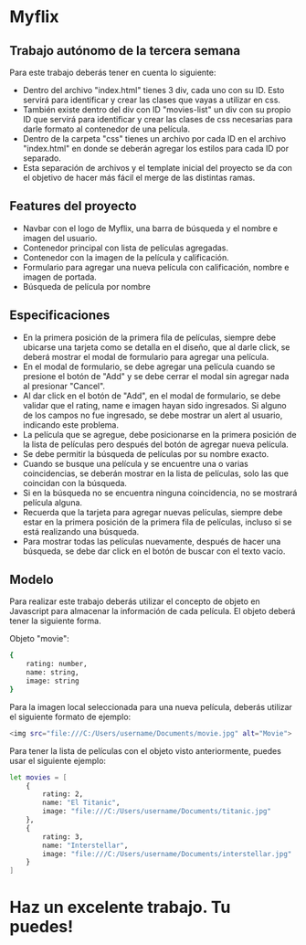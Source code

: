 # Myflix
## Trabajo autónomo de la tercera semana

Para este trabajo deberás tener en cuenta lo siguiente:

- Dentro del archivo "index.html" tienes 3 div, cada uno con su ID. Esto servirá para identificar y crear las clases que vayas a utilizar en css.
- También existe dentro del div con ID "movies-list" un div con su propio ID que servirá para identificar y crear las clases de css necesarias para darle formato al contenedor de una película.
- Dentro de la carpeta "css" tienes un archivo por cada ID en el archivo "index.html" en donde se deberán agregar los estilos para cada ID por separado.
- Esta separación de archivos y el template inicial del proyecto se da con el objetivo de hacer más fácil el merge de las distintas ramas.

## Features del proyecto

- Navbar con el logo de Myflix, una barra de búsqueda y el nombre e imagen del usuario.
- Contenedor principal con lista de películas agregadas.
- Contenedor con la imagen de la película y calificación.
- Formulario para agregar una nueva película con calificación, nombre e imagen de portada.
- Búsqueda de película por nombre


## Especificaciones

- En la primera posición de la primera fila de películas, siempre debe ubicarse una tarjeta como se detalla en el diseño, que al darle click, se deberá mostrar el modal de formulario para agregar una película.
- En el modal de formulario, se debe agregar una película cuando se presione el botón de "Add" y se debe cerrar el modal sin agregar nada al presionar "Cancel".
- Al dar click en el botón de "Add", en el modal de formulario, se debe validar que el rating, name e imagen hayan sido ingresados. Si alguno de los campos no fue ingresado, se debe mostrar un alert al usuario, indicando este problema.
- La película que se agregue, debe posicionarse en la primera posición de la lista de películas pero después del botón de agregar nueva película.
- Se debe permitir la búsqueda de películas por su nombre exacto.
- Cuando se busque una película y se encuentre una o varias coincidencias, se deberán mostrar en la lista de películas, solo las que coincidan con la búsqueda.
- Si en la búsqueda no se encuentra ninguna coincidencia, no se mostrará película alguna.
- Recuerda que la tarjeta para agregar nuevas películas, siempre debe estar en la primera posición de la primera fila de películas, incluso si se está realizando una búsqueda.
- Para mostrar todas las películas nuevamente, después de hacer una búsqueda, se debe dar click en el botón de buscar con el texto vacío.


## Modelo

Para realizar este trabajo deberás utilizar el concepto de objeto en Javascript para almacenar la información de cada película. El objeto deberá tener la siguiente forma. 

Objeto "movie":

```sh
{
    rating: number,
    name: string,
    image: string
}
```

Para la imagen local seleccionada para una nueva película, deberás utilizar el siguiente formato de ejemplo:
```sh
<img src="file:///C:/Users/username/Documents/movie.jpg" alt="Movie">
```

Para tener la lista de películas con el objeto visto anteriormente, puedes usar el siguiente ejemplo:

```sh
let movies = [
    {
        rating: 2,
        name: "El Titanic",
        image: "file:///C:/Users/username/Documents/titanic.jpg"
    },
    {
        rating: 3,
        name: "Interstellar",
        image: "file:///C:/Users/username/Documents/interstellar.jpg"
    }
]
```


# Haz un excelente trabajo. Tu puedes!
